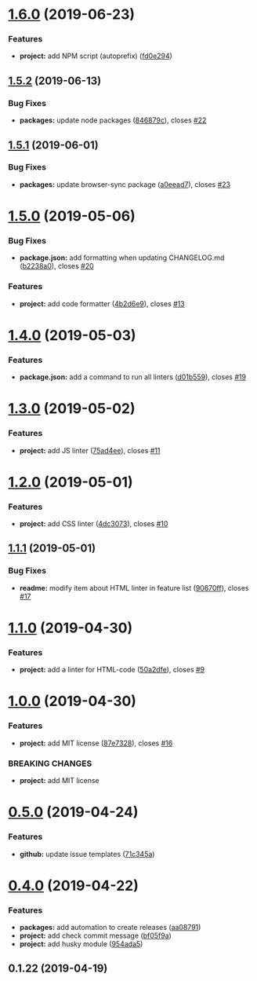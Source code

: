 <a name="1.6.0"></a>

# [1.6.0](https://github.com/ecmatonix/starter-website-lite/compare/v1.5.2...v1.6.0) (2019-06-23)

### Features

- **project:** add NPM script (autoprefix) ([fd0e294](https://github.com/ecmatonix/starter-website-lite/commit/fd0e294))

<a name="1.5.2"></a>

## [1.5.2](https://github.com/ecmatonix/starter-website-lite/compare/v1.5.1...v1.5.2) (2019-06-13)

### Bug Fixes

- **packages:** update node packages ([846879c](https://github.com/ecmatonix/starter-website-lite/commit/846879c)), closes [#22](https://github.com/ecmatonix/starter-website-lite/issues/22)

<a name="1.5.1"></a>

## [1.5.1](https://github.com/ecmatonix/starter-website-lite/compare/v1.5.0...v1.5.1) (2019-06-01)

### Bug Fixes

- **packages:** update browser-sync package ([a0eead7](https://github.com/ecmatonix/starter-website-lite/commit/a0eead7)), closes [#23](https://github.com/ecmatonix/starter-website-lite/issues/23)

<a name="1.5.0"></a>

# [1.5.0](https://github.com/ecmatonix/starter-website-lite/compare/v1.4.0...v1.5.0) (2019-05-06)

### Bug Fixes

- **package.json:** add formatting when updating CHANGELOG.md ([b2238a0](https://github.com/ecmatonix/starter-website-lite/commit/b2238a0)), closes [#20](https://github.com/ecmatonix/starter-website-lite/issues/20)

### Features

- **project:** add code formatter ([4b2d6e9](https://github.com/ecmatonix/starter-website-lite/commit/4b2d6e9)), closes [#13](https://github.com/ecmatonix/starter-website-lite/issues/13)

<a name="1.4.0"></a>

# [1.4.0](https://github.com/ecmatonix/starter-website-lite/compare/v1.3.0...v1.4.0) (2019-05-03)

### Features

- **package.json:** add a command to run all linters ([d01b559](https://github.com/ecmatonix/starter-website-lite/commit/d01b559)), closes [#19](https://github.com/ecmatonix/starter-website-lite/issues/19)

<a name="1.3.0"></a>

# [1.3.0](https://github.com/ecmatonix/starter-website-lite/compare/v1.2.0...v1.3.0) (2019-05-02)

### Features

- **project:** add JS linter ([75ad4ee](https://github.com/ecmatonix/starter-website-lite/commit/75ad4ee)), closes [#11](https://github.com/ecmatonix/starter-website-lite/issues/11)

<a name="1.2.0"></a>

# [1.2.0](https://github.com/ecmatonix/starter-website-lite/compare/v1.1.1...v1.2.0) (2019-05-01)

### Features

- **project:** add CSS linter ([4dc3073](https://github.com/ecmatonix/starter-website-lite/commit/4dc3073)), closes [#10](https://github.com/ecmatonix/starter-website-lite/issues/10)

<a name="1.1.1"></a>

## [1.1.1](https://github.com/ecmatonix/starter-website-lite/compare/v1.1.0...v1.1.1) (2019-05-01)

### Bug Fixes

- **readme:** modify item about HTML linter in feature list ([90670ff](https://github.com/ecmatonix/starter-website-lite/commit/90670ff)), closes [#17](https://github.com/ecmatonix/starter-website-lite/issues/17)

<a name="1.1.0"></a>

# [1.1.0](https://github.com/ecmatonix/starter-website-lite/compare/v1.0.0...v1.1.0) (2019-04-30)

### Features

- **project:** add a linter for HTML-code ([50a2dfe](https://github.com/ecmatonix/starter-website-lite/commit/50a2dfe)), closes [#9](https://github.com/ecmatonix/starter-website-lite/issues/9)

<a name="1.0.0"></a>

# [1.0.0](https://github.com/ecmatonix/starter-website-lite/compare/v0.5.0...v1.0.0) (2019-04-30)

### Features

- **project:** add MIT license ([87e7328](https://github.com/ecmatonix/starter-website-lite/commit/87e7328)), closes [#16](https://github.com/ecmatonix/starter-website-lite/issues/16)

### BREAKING CHANGES

- **project:** add MIT license

<a name="0.5.0"></a>

# [0.5.0](https://github.com/ecmatonix/starter-website-lite/compare/v0.4.0...v0.5.0) (2019-04-24)

### Features

- **github:** update issue templates ([71c345a](https://github.com/ecmatonix/starter-website-lite/commit/71c345a))

<a name="0.4.0"></a>

# [0.4.0](https://github.com/ecmatonix/starter-website-lite/compare/v0.1.22...v0.4.0) (2019-04-22)

### Features

- **packages:** add automation to create releases ([aa08791](https://github.com/ecmatonix/starter-website-lite/commit/aa08791))
- **project:** add check commit message ([bf05f9a](https://github.com/ecmatonix/starter-website-lite/commit/bf05f9a))
- **project:** add husky module ([954ada5](https://github.com/ecmatonix/starter-website-lite/commit/954ada5))

<a name="0.1.22"></a>

## 0.1.22 (2019-04-19)
